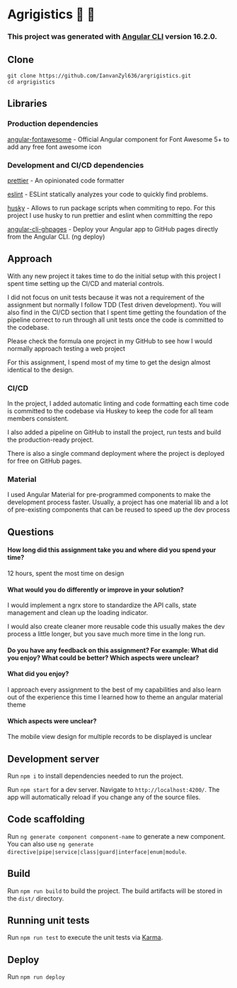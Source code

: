 # Agrigistics :blossom: :seedling:

### This project was generated with [Angular CLI](https://github.com/angular/angular-cli) version 16.2.0.

## Clone

```$xslt
git clone https://github.com/IanvanZyl636/argrigistics.git
cd argrigistics
```

## Libraries

### Production dependencies

<a href="https://github.com/FortAwesome/angular-fontawesome">angular-fontawesome</a> - Official Angular component for Font Awesome 5+ to add any free font awesome icon

### Development and CI/CD dependencies

<a href="https://prettier.io/">prettier</a> - An opinionated code formatter

<a href="https://eslint.org/">eslint</a> - ESLint statically analyzes your code to quickly find problems.

<a href="https://typicode.github.io/husky/#/">husky</a> - Allows to run package scripts when commiting to repo. For this project I use husky to run prettier and eslint when committing the repo

<a href="https://github.com/angular-schule/angular-cli-ghpages">angular-cli-ghpages</a> - Deploy your Angular app to GitHub pages directly from the Angular CLI. (ng deploy)

## Approach

With any new project it takes time to do the initial setup with this project I spent time setting up the CI/CD and material controls.

I did not focus on unit tests because it was not a requirement of the assignment but normally I follow TDD (Test driven development). You will also find in the CI/CD section that I spent time getting the foundation of the pipeline correct to run through all unit tests once the code is committed to the codebase.

Please check the formula one project in my GitHub to see how I would normally approach testing a web project

For this assignment, I spend most of my time to get the design almost identical to the design.

### CI/CD

In the project, I added automatic linting and code formatting each time code is committed to the codebase via Huskey to keep the code for all team members consistent.

I also added a pipeline on GitHub to install the project, run tests and build the production-ready project.

There is also a single command deployment where the project is deployed for free on GitHub pages.

### Material

I used Angular Material for pre-programmed components to make the development process faster. Usually, a project has one material lib and a lot of pre-existing components that can be reused to speed up the dev process

## Questions

#### How long did this assignment take you and where did you spend your time?

12 hours, spent the most time on design

#### What would you do differently or improve in your solution?

I would implement a ngrx store to standardize the API calls, state management and clean up the loading indicator.

I would also create cleaner more reusable code this usually makes the dev process a little longer, but you save much more time in the long run.

#### Do you have any feedback on this assignment? For example: What did you enjoy? What could be better? Which aspects were unclear?

#### What did you enjoy?

I approach every assignment to the best of my capabilities and also learn out of the experience this time I learned how to theme an angular material theme

#### Which aspects were unclear?

The mobile view design for multiple records to be displayed is unclear

## Development server

Run `npm i` to install dependencies needed to run the project.

Run `npm start` for a dev server. Navigate to `http://localhost:4200/`. The app will automatically reload if you change any of the source files.

## Code scaffolding

Run `ng generate component component-name` to generate a new component. You can also use `ng generate directive|pipe|service|class|guard|interface|enum|module`.

## Build

Run `npm run build` to build the project. The build artifacts will be stored in the `dist/` directory.

## Running unit tests

Run `npm run test` to execute the unit tests via [Karma](https://karma-runner.github.io).

## Deploy

Run `npm run deploy`
